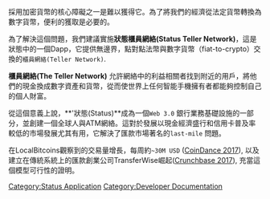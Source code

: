 採用加密貨幣的核心障礙之一是難以獲得它。為了將我們的經濟從法定貨幣轉換為數字貨幣，便利的獲取是必要的。

為了解決這個問題，我們建議實施**狀態櫃員網絡(Status Teller
Network)**，這是狀態中的一個Dapp，它提供無邊界，點對點法幣與數字貨幣（fiat-to-crypto）交換的`櫃員網絡(Teller
Network)`.

**櫃員網絡(The Teller Network)**
允許網絡中的利益相關者找到附近的用戶，將他們的現金換成數字資產和貨幣，從而使世界上任何智能手機擁有者都能夠控制自己的個人財富。

從這個意義上說，**'狀態(Status)**成為一個`Web 3.0`
銀行業務基礎設施的一部分，並創建一個全球人與ATM網絡。這對於發展以現金經濟盛行和信用卡普及率較低的市場發展尤其有用，它解決了匯款市場著名的`last-mile`
問題。

在LocalBitcoins觀察到的交易量增長，每周約`~30M USD`
([CoinDance 2017](https://coin.dance/volume/localbitcoins)),
以及建立在傳統系統上的匯款創業公司TransferWise崛起([Crunchbase 2017](https://www.crunchbase.com/organization/transferwise#/)),
充當這個模型可行性的證明。

[Category:Status Application](Category:Status_Application "wikilink")
[Category:Developer
Documentation](Category:Developer_Documentation "wikilink")